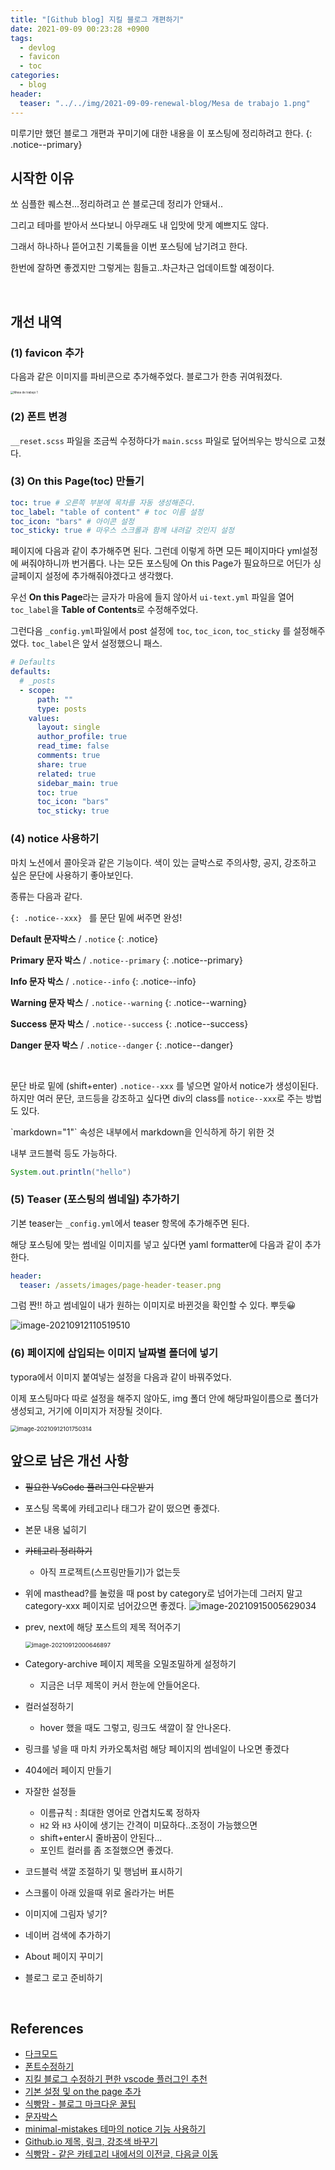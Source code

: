 ```yaml
---
title: "[Github blog] 지킬 블로그 개편하기"
date: 2021-09-09 00:23:28 +0900
tags:
  - devlog
  - favicon
  - toc
categories:
  - blog
header:
  teaser: "../../img/2021-09-09-renewal-blog/Mesa de trabajo 1.png"
---
```






미루기만 했던 블로그 개편과 꾸미기에 대한 내용을 이 포스팅에 정리하려고 한다.
{: .notice--primary} 



## 시작한 이유

쏘 심플한 퀘스쳔...정리하려고 쓴 블로근데 정리가 안돼서..

그리고 테마를 받아서 쓰다보니 아무래도 내 입맛에 맛게 예쁘지도 않다.

그래서 하나하나 뜯어고친 기록들을 이번 포스팅에 남기려고 한다.

한번에 잘하면 좋겠지만 그렇게는 힘들고..차근차근 업데이트할 예정이다.



<br>

## 개선 내역

### (1) favicon 추가

다음과 같은 이미지를 파비콘으로 추가해주었다. 블로그가 한층 귀여워졌다.

<img src="../../img/2021-09-09-renewal-blog/Mesa de trabajo 1.png" alt="Mesa de trabajo 1" style="zoom: 33%;" />




### (2) 폰트 변경

`__reset.scss` 파일을 조금씩 수정하다가 `main.scss` 파일로 덮어씌우는 방식으로 고쳤다.



### (3) On this Page(toc) 만들기

```yaml
toc: true # 오른쪽 부분에 목차를 자동 생성해준다.
toc_label: "table of content" # toc 이름 설정
toc_icon: "bars" # 아이콘 설정
toc_sticky: true # 마우스 스크롤과 함께 내려갈 것인지 설정
```

페이지에 다음과 같이 추가해주면 된다. 그런데 이렇게 하면 모든 페이지마다 yml설정에 써줘야하니까 번거롭다. 나는 모든 포스팅에 On this Page가 필요하므로 어딘가 싱글페이지 설정에 추가해줘야겠다고 생각했다.

우선 **On this Page**라는 글자가 마음에 들지 않아서 `ui-text.yml` 파일을 열어 `toc_label`을 **Table of Contents**로 수정해주었다.

그런다음 `_config.yml`파일에서 post 설정에 `toc`, `toc_icon`, `toc_sticky` 를 설정해주었다. `toc_label`은 앞서 설정했으니 패스.

```yaml
# Defaults
defaults:
  # _posts
  - scope:
      path: ""
      type: posts
    values:
      layout: single
      author_profile: true
      read_time: false
      comments: true
      share: true
      related: true
      sidebar_main: true
      toc: true
      toc_icon: "bars"
      toc_sticky: true
```





### (4) notice 사용하기

마치 노션에서 콜아웃과 같은 기능이다. 색이 있는 글박스로 주의사항, 공지, 강조하고 싶은 문단에 사용하기 좋아보인다.

종류는 다음과 같다.

`{: .notice--xxx} ` 를 문단 밑에 써주면 완성!

**Default 문자박스** /  `.notice`
{: .notice} 

**Primary 문자 박스** / `.notice--primary`
{: .notice--primary} 

**Info 문자 박스** / `.notice--info`
{: .notice--info} 

**Warning 문자 박스** / `.notice--warning`
{: .notice--warning} 

**Success 문자 박스** / `.notice--success`
{: .notice--success} 

**Danger 문자 박스** / `.notice--danger`
{: .notice--danger} 

<br>

문단 바로 밑에 (shift+enter) `.notice--xxx` 를 넣으면 알아서 notice가 생성이된다. 
하지만 여러 문단, 코드등을 강조하고 싶다면 div의 class를 `notice--xxx`로 주는 방법도 있다.

<div class="notice--primary" markdown="1">
`markdown="1"` 속성은 내부에서 markdown을 인식하게 하기 위한 것


내부 코드블럭 등도 가능하다.

```java
System.out.println("hello")
```
</div>



### (5) Teaser (포스팅의 썸네일) 추가하기

기본 teaser는 `_config.yml`에서 teaser 항목에 추가해주면 된다.

해당 포스팅에 맞는 썸네일 이미지를 넣고 싶다면 yaml formatter에 다음과 같이 추가한다.

```yaml
header:
  teaser: /assets/images/page-header-teaser.png
```



그럼 짠!! 하고 썸네일이 내가 원하는 이미지로 바뀐것을 확인할 수 있다. 뿌듯😀

![image-20210912110519510](../../img/2021-09-09-renewal-blog/image-20210912110519510.png)

### (6) 페이지에 삽입되는 이미지 날짜별 폴더에 넣기

typora에서 이미지 붙여넣는 설정을 다음과 같이 바꿔주었다. 

이제 포스팅마다 따로 설정을 해주지 않아도, img 폴더 안에 해당파일이름으로 폴더가 생성되고, 거기에 이미지가 저장될 것이다. 

<img src="../../img/2021-09-09-renewal-blog/image-20210912101750314.png" alt="image-20210912101750314" style="zoom:67%;" />



<br>

## 앞으로 남은 개선 사항

- ~~필요한 VsCode 플러그인 다운받기~~

- 포스팅 목록에 카테고리나 태그가 같이 떴으면 좋겠다.

- 본문 내용 넓히기

- ~~카테고리 정리하기~~
  - 아직 프로젝트(스프링만들기)가 없는듯
    

- 위에 masthead?를 눌렀을 때 post by category로 넘어가는데 그러지 말고 category-xxx 페이지로 넘어갔으면 좋겠다.
  ![image-20210915005629034](../../img/2021-09-09-renewal-blog/image-20210915005629034.png)

- prev, next에 해당 포스트의 제목 적어주기

  <img src="../../img/2021-09-09-renewal-blog/image-20210912000646897.png" alt="image-20210912000646897" style="zoom: 67%;" />

- Category-archive 페이지 제목을 오밀조밀하게 설정하기
  
  - 지금은 너무 제목이 커서 한눈에 안들어온다.
  
- 컬러설정하기
  - hover 했을 때도 그렇고, 링크도 색깔이 잘 안나온다.
  
- 링크를 넣을 때 마치 카카오톡처럼 해당 페이지의 썸네일이 나오면 좋겠다

- 404에러 페이지 만들기

- 자잘한 설정들

  - 이름규칙 : 최대한 영어로 안겹치도록 정하자
  - `H2` 와 `H3` 사이에 생기는 간격이 미묘하다..조정이 가능했으면
  - shift+enter시 줄바꿈이 안된다...
  - 포인트 컬러를 좀 조절했으면 좋겠다.

- 코드블럭 색깔 조절하기 및 행넘버 표시하기

- 스크롤이 아래 있을때 위로 올라가는 버튼

- 이미지에 그림자 넣기?

- 네이버 검색에 추가하기

- About 페이지 꾸미기

- 블로그 로고 준비하기



<br>

## References

- [다크모드](https://etch-cure.github.io/blog/toggle-dark-mode/)
- [폰트수정하기](https://evenharder.github.io/blog/jekyll-change-fonts/)
- [지킬 블로그 수정하기 편한 vscode 플러그인 추천](https://etch-cure.github.io/blog/github-pages-plugin/)
- [기본 설정 및 on the page 추가](https://syki66.github.io/blog/2020/04/12/minimal-mistakes-theme.html)
- [식빵맘 - 블로그 마크다운 꿀팁](https://ansohxxn.github.io/blog/markdown/)
- [문자박스](https://eona1301.github.io/a_to_z/GithubBlog/)
- [minimal-mistakes 테마의 notice 기능 사용하기](https://ansohxxn.github.io/blog/notice/)
- [Github.io 제목, 링크, 강조색 바꾸기](https://danggai.github.io/github.io/Github.io-%EC%A0%9C%EB%AA%A9,-%EB%A7%81%ED%81%AC,-%EA%B0%95%EC%A1%B0%EC%83%89-%EB%B0%94%EA%BE%B8%EA%B8%B0/)
- [식빵맘 - 같은 카테고리 내에서의 이전글, 다음글 이동](https://ansohxxn.github.io/blog/prevnext/)


